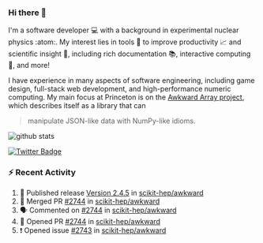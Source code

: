 ### Hi there 👋 

I'm a software developer 💻 with a background in experimental nuclear physics :atom:. My interest lies in tools :wrench: to improve productivity :chart_with_upwards_trend: and scientific insight :telescope:, including rich documentation 📚, interactive computing 🧮, and more! 

I have experience in many aspects of software engineering, including game design, full-stack web development, and high-performance numeric computing. My main focus at Princeton is on the [Awkward Array project](awkward-array.org/), which describes itself as a library that can 
> manipulate JSON-like data with NumPy-like idioms.

![github stats](https://github-readme-stats.vercel.app/api?username=agoose77&show_icons=true&hide_rank=true&hide_title=true&bg_color=30,e76445,904e95&text_color=efe3ec&icon_color=efe3ec)
<!--
**agoose77/agoose77** is a ✨ _special_ ✨ repository because its `README.md` (this file) appears on your GitHub profile.

Here are some ideas to get you started:

- 🔭 I’m currently working on ...
- 🌱 I’m currently learning ...
- 👯 I’m looking to collaborate on ...
- 🤔 I’m looking for help with ...
- 💬 Ask me about ...
- 📫 How to reach me: ...
- 😄 Pronouns: ...
- ⚡ Fun fact: ...
-->

[![Twitter Badge](https://img.shields.io/twitter/follow/agoose77?style=flat-square&logo=Twitter&logoColor=white&color=cornflowerblue)](https://twitter.com/agoose77)

### :zap: Recent Activity

<!--START_SECTION:activity-->
1. 🚀 Published release [Version 2.4.5](https://github.com/scikit-hep/awkward/releases/tag/v2.4.5) in [scikit-hep/awkward](https://github.com/scikit-hep/awkward)
2. 🎉 Merged PR [#2744](https://github.com/scikit-hep/awkward/pull/2744) in [scikit-hep/awkward](https://github.com/scikit-hep/awkward)
3. 🗣 Commented on [#2744](https://github.com/scikit-hep/awkward/pull/2744#issuecomment-1750870214) in [scikit-hep/awkward](https://github.com/scikit-hep/awkward)
4. 💪 Opened PR [#2744](https://github.com/scikit-hep/awkward/pull/2744) in [scikit-hep/awkward](https://github.com/scikit-hep/awkward)
5. ❗ Opened issue [#2743](https://github.com/scikit-hep/awkward/issues/2743) in [scikit-hep/awkward](https://github.com/scikit-hep/awkward)
<!--END_SECTION:activity-->
